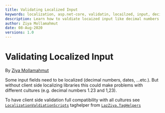 ```yaml
---
title: Validating Localized Input
keywords: localization, asp.net-core, validatin, locailzed, input, decimal
description: Learn how to valdiate locaized input like decimal numbers in Asp.Net Core web apps with XLocalizer.
author: Ziya Mollamahmut
date: 08-Aug-2020
versions: 1.0
---
```


# Validating Localized Input

By [Ziya Mollamahmut](https://github.com/LazZiya)

Some input fields need to be localized (decimal numbers, dates, ...etc.). But without client side localizing libraries this could make problems with different cultures (e.g. decimal numbers 1.23 and 1,23).

To have client side validation full compatibility with all cultures see [`LocalizationValdiationScripts`][1] taghelper from [`LazZiya.TagHelpers`][2]


[1]:../LazZiya.TagHelpers/LocalizationValidationScripts-TagHelper-Setup.md
[2]:https://github.com/LazZiya/TagHelpers